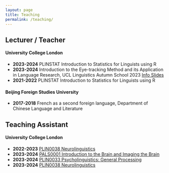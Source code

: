 ```yaml
---
layout: page
title: Teaching
permalink: /teaching/
---
```


## Lecturer / Teacher

#### University College London

- **2023-2024** PLINSTAT Introduction to Statistics for Linguists using R
- **2023-2024** Introduction to the Eye-tracking Method and its Application in Language Research, UCL Linguistics Autumn School 2023 <a href="https://sites.google.com/view/ucllinguisticsautumnschool2023/modules?authuser=0#h.865iukqf5v8l" target="_blank"> Info </a> <a href="https://yiling-huo.github.io/eye-tracking-workshop-slides/" target="_blank">Slides</a>
- **2021-2022** PLINSTAT Introduction to Statistics for Linguists using R 

#### Beijing Foreign Studies University

- **2017-2018** French as a second foreign language, Department of Chinese Language and Literature 

## Teaching Assistant

#### University College London

- **2022-2023** [PLIN0038 Neurolinguistics](https://www.ucl.ac.uk/module-catalogue/modules/neurolinguistics-PLIN0038)
- **2023-2024** [PALS0001 Introduction to the Brain and Imaging the Brain](https://www.ucl.ac.uk/module-catalogue/modules/introduction-to-the-brain-and-imaging-the-brain-PALS0001)
- **2023-2024** [PLIN0033 Psycholinguistics: General Processing](https://www.ucl.ac.uk/module-catalogue/modules/psycholinguistics-general-processing-PLIN0033)
- **2023-2024** [PLIN0038 Neurolinguistics](https://www.ucl.ac.uk/module-catalogue/modules/neurolinguistics-PLIN0038)